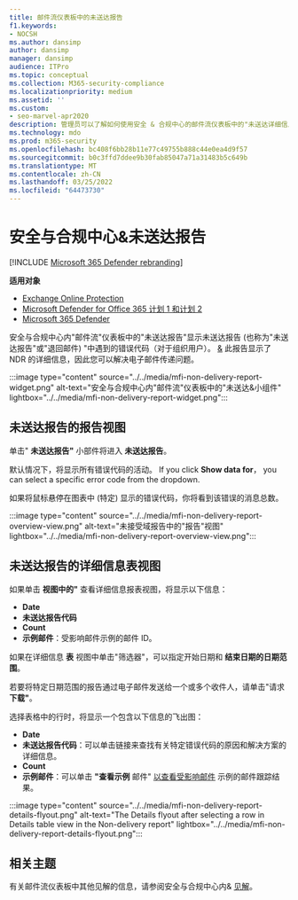 ```yaml
---
title: 邮件流仪表板中的未送达报告
f1.keywords:
- NOCSH
ms.author: dansimp
author: dansimp
manager: dansimp
audience: ITPro
ms.topic: conceptual
ms.collection: M365-security-compliance
ms.localizationpriority: medium
ms.assetid: ''
ms.custom:
- seo-marvel-apr2020
description: 管理员可以了解如何使用安全 & 合规中心的邮件流仪表板中的"未送达详细信息"报告来监视未送达报告 (也称为"未送达报告"中最常遇到的错误代码或退回组织中发件人的邮件) 。
ms.technology: mdo
ms.prod: m365-security
ms.openlocfilehash: bc408f6bb28b11e77c49755b888c44e0ea4d9f57
ms.sourcegitcommit: b0c3ffd7ddee9b30fab85047a71a31483b5c649b
ms.translationtype: MT
ms.contentlocale: zh-CN
ms.lasthandoff: 03/25/2022
ms.locfileid: "64473730"
---
```

# <a name="non-delivery-report-in-the-security--compliance-center"></a>安全与合规中心&未送达报告

[!INCLUDE [Microsoft 365 Defender rebranding](../includes/microsoft-defender-for-office.md)]

**适用对象**
- [Exchange Online Protection](exchange-online-protection-overview.md)
- [Microsoft Defender for Office 365 计划 1 和计划 2](defender-for-office-365.md)
- [Microsoft 365 Defender](../defender/microsoft-365-defender.md)

安全与合规中心内"邮件[](mail-flow-insights-v2.md)流"仪表板中的"未送达报告"显示未送达报告 (也称为"未送达报告"或"退回邮件) "中遇到的错误代码（对于组织用户）。 [&](https://protection.office.com) 此报告显示了 NDR 的详细信息，因此您可以解决电子邮件传递问题。

:::image type="content" source="../../media/mfi-non-delivery-report-widget.png" alt-text="安全与合规中心内&quot;邮件流&quot;仪表板中的&quot;未送达&小组件" lightbox="../../media/mfi-non-delivery-report-widget.png":::

## <a name="report-view-for-the-non-delivery-report"></a>未送达报告的报告视图

单击" **未送达报告"** 小部件将进入 **未送达报告**。

默认情况下，将显示所有错误代码的活动。 If you click **Show data for**， you can select a specific error code from the dropdown.

如果将鼠标悬停在图表中 (特定) 显示的错误代码，你将看到该错误的消息总数。

:::image type="content" source="../../media/mfi-non-delivery-report-overview-view.png" alt-text="未接受域报告中的&quot;报告&quot;视图" lightbox="../../media/mfi-non-delivery-report-overview-view.png":::

## <a name="details-table-view-for-the-non-delivery-report"></a>未送达报告的详细信息表视图

如果单击 **视图中的"** 查看详细信息报表视图，将显示以下信息：

- **Date**
- **未送达报告代码**
- **Count**
- **示例邮件**：受影响邮件示例的邮件 ID。

如果在详细信息 **表** 视图中单击"筛选器"，可以指定开始日期和 **结束日期的日期范围**。

若要将特定日期范围的报告通过电子邮件发送给一个或多个收件人，请单击"请求 **下载"**。

选择表格中的行时，将显示一个包含以下信息的飞出图：

- **Date**
- **未送达报告代码**：可以单击链接来查找有关特定错误代码的原因和解决方案的详细信息。
- **Count**
- **示例邮件**：可以单击 **"查看示例** 邮件" [以查看受影响邮件](message-trace-scc.md) 示例的邮件跟踪结果。


:::image type="content" source="../../media/mfi-non-delivery-report-details-flyout.png" alt-text="The Details flyout after selecting a row in Details table view in the Non-delivery report" lightbox="../../media/mfi-non-delivery-report-details-flyout.png":::

## <a name="related-topics"></a>相关主题

有关邮件流仪表板中其他见解的信息，请参阅安全与合规中心内& [见解](mail-flow-insights-v2.md)。
